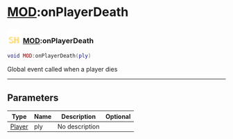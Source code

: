 # [MOD](../mod/README.md):onPlayerDeath

### <img src="../../.gitbook/assets/shared.png" width="32" height="32" /> [MOD](../mod/README.md):onPlayerDeath

```lua
void MOD:onPlayerDeath(ply)
```

Global event called when a player dies<br>

-----------------
## Parameters

| Type   | Name | Description | Optional |
| ------ | ---- | ----------- | -------: |
| [Player](../player/README.md) | ply | No description |   |
